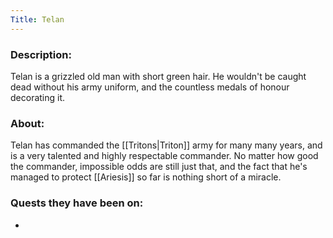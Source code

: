 ```yaml
---
Title: Telan
---
```

### Description:
Telan is a grizzled old man with short green hair. He wouldn't be caught dead without his army uniform, and the countless medals of honour decorating it.

### About:
Telan has commanded the [[Tritons|Triton]] army for many many years, and is a very talented and highly respectable commander. No matter how good the commander, impossible odds are still just that, and the fact that he's managed to protect [[Ariesis]] so far is nothing short of a miracle.


### Quests they have been on:
 * 